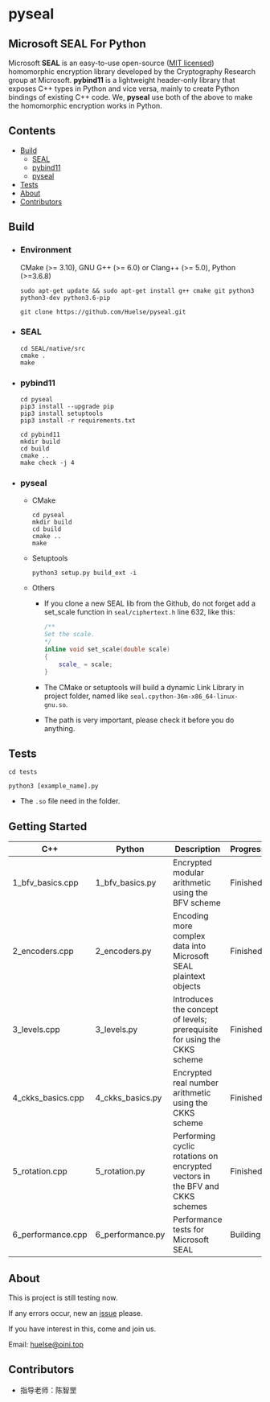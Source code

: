 # pyseal

## Microsoft SEAL For Python

Microsoft **SEAL** is an easy-to-use open-source ([MIT licensed](https://github.com/microsoft/SEAL/blob/master/LICENSE)) homomorphic encryption library developed by the Cryptography Research group at Microsoft. **pybind11** is a lightweight header-only library that exposes C++ types in Python and vice versa, mainly to create Python bindings of existing C++ code. We, **pyseal** use both of the above to make the homomorphic encryption works in Python.



## Contents

* [Build](https://github.com/Huelse/pyseal#build)
  * [SEAL](https://github.com/Huelse/pyseal#seal)
  * [pybind11](https://github.com/Huelse/pyseal#pybind11)
  * [pyseal](https://github.com/Huelse/pyseal#pyseal)
* [Tests](https://github.com/Huelse/pyseal#tests)
* [About](https://github.com/Huelse/pyseal#about)
* [Contributors](https://github.com/Huelse/pyseal#contributors)



## Build

* ### Environment

  CMake (>= 3.10), GNU G++ (>= 6.0) or Clang++ (>= 5.0), Python (>=3.6.8)

  `sudo apt-get update && sudo apt-get install g++ cmake git python3 python3-dev python3.6-pip`

  `git clone https://github.com/Huelse/pyseal.git`

* ### SEAL

  ```shell
  cd SEAL/native/src
  cmake .
  make
  ```

* ### pybind11

  ```
  cd pyseal
  pip3 install --upgrade pip
  pip3 install setuptools
  pip3 install -r requirements.txt
  
  cd pybind11
  mkdir build
  cd build
  cmake ..
  make check -j 4
  ```
  
  
* ### pyseal

  * CMake

    ```
    cd pyseal
    mkdir build
    cd build
    cmake ..
    make
    ```

  * Setuptools

    ```
    python3 setup.py build_ext -i
    ```
    
  * Others

    * If you clone a new SEAL lib from the Github, do not forget add a set_scale function in `seal/ciphertext.h` line 632, like this:

      ```c++
      /**
      Set the scale.
      */
      inline void set_scale(double scale)
      {
          scale_ = scale;
      }
      ```

    * The CMake or setuptools will build a dynamic Link Library in project folder, named like `seal.cpython-36m-x86_64-linux-gnu.so`.

    * The path is very important, please check it before you do anything.



## Tests

`cd tests`

`python3 [example_name].py`

* The `.so` file need in the folder.



## Getting Started

| C++               | Python           | Description                                                  | Progress |
| ----------------- | ---------------- | ------------------------------------------------------------ | -------- |
| 1_bfv_basics.cpp  | 1_bfv_basics.py  | Encrypted modular arithmetic using the BFV scheme            | Finished |
| 2_encoders.cpp    | 2_encoders.py    | Encoding more complex data into Microsoft SEAL plaintext objects | Finished |
| 3_levels.cpp      | 3_levels.py      | Introduces the concept of levels; prerequisite for using the CKKS scheme | Finished |
| 4_ckks_basics.cpp | 4_ckks_basics.py | Encrypted real number arithmetic using the CKKS scheme       | Finished |
| 5_rotation.cpp    | 5_rotation.py    | Performing cyclic rotations on encrypted vectors in the BFV and CKKS schemes | Finished |
| 6_performance.cpp | 6_performance.py | Performance tests for Microsoft SEAL                         | Building |



## About

This is project is still testing now.

If any errors occur, new an [issue](https://github.com/Huelse/pyseal/issues) please.

If you have interest in this, come and join us.

Email: [huelse@oini.top](mailto:huelse@oini.top?subject=Github-pyseal-Issues&cc=5956877@qq.com)



## Contributors
* 指导老师：陈智罡
